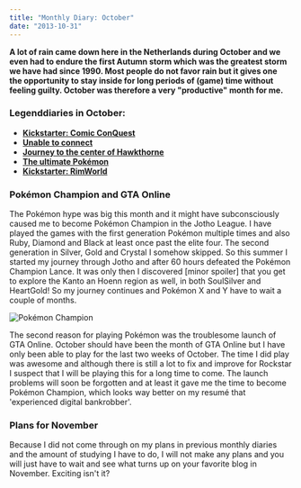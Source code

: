 ```yaml
---
title: "Monthly Diary: October"
date: "2013-10-31"
---
```


**A lot of rain came down here in the Netherlands during October and we even had to endure the first Autumn storm which was the greatest storm we have had since 1990. Most people do not favor rain but it gives one the opportunity to stay inside for long periods of (game) time without feeling guilty. October was therefore a very "productive" month for me.**

### **Legenddiaries in October:**

- [**Kickstarter: Comic ConQuest**](http://www.legenddiaries.com/features/kickstarter-comic-conquest/)
- **[Unable to connect](http://www.legenddiaries.com/articles/unable-to-connect/)**
- [**Journey to the center of Hawkthorne**](http://www.legenddiaries.com/articles/journey-to-the-center-of-hawkthorne/)
- **[The ultimate Pokémon](http://www.legenddiaries.com/other/the-ultimate-pokemon/)**
- [**Kickstarter: RimWorld**](http://www.legenddiaries.com/features/kickstarter-rimworld/)

### Pokémon Champion and GTA Online

The Pokémon hype was big this month and it might have subconsciously caused me to become Pokémon Champion in the Jotho League. I have played the games with the first generation Pokémon multiple times and also Ruby, Diamond and Black at least once past the elite four. The second generation in Silver, Gold and Crystal I somehow skipped. So this summer I started my journey through Jotho and after 60 hours defeated the Pokémon Champion Lance. It was only then I discovered \[minor spoiler\] that you get to explore the Kanto an Hoenn region as well, in both SoulSilver and HeartGold! So my journey continues and Pokémon X and Y have to wait a couple of months.

![Pokémon Champion](images/Pokémon-Champion.jpg)

The second reason for playing Pokémon was the troublesome launch of GTA Online. October should have been the month of GTA Online but I have only been able to play for the last two weeks of October. The time I did play was awesome and although there is still a lot to fix and improve for Rockstar I suspect that I will be playing this for a long time to come. The launch problems will soon be forgotten and at least it gave me the time to become Pokémon Champion, which looks way better on my resumé that 'experienced digital bankrobber'.

### Plans for November

Because I did not come through on my plans in previous monthly diaries and the amount of studying I have to do, I will not make any plans and you will just have to wait and see what turns up on your favorite blog in November. Exciting isn't it?
